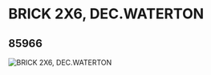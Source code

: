 # BRICK 2X6, DEC.WATERTON
## 85966
![BRICK 2X6, DEC.WATERTON](https://lc-www-live-s.legocdn.com/media/bricks/5/2/4546927.jpg)